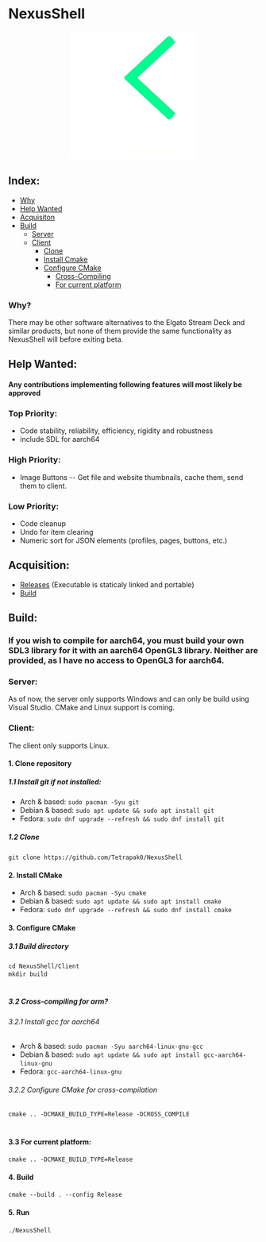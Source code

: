 # NexusShell
<p align="center">
  <img src="https://github.com/Tetrapak0/NexusShell/blob/main/icon.png?raw=true" alt="Icon"/>
</p>

## Index:
- [Why](#why)
- [Help Wanted](#help-wanted)
- [Acquisiton](#acquisition)
- [Build](#build)
    - [Server](#server)
    - [Client](#client)
        - [Clone](#1-clone-repository)
        - [Install Cmake](#2-install-cmake)
        - [Configure CMake](#3-configure-cmake)
            - [Cross-Compiling](#32-cross-compiling-for-arm)
            - [For current platform](#33-for-current-platform)
### Why?
There may be other software alternatives to the Elgato Stream Deck and similar products, but none of them provide the same functionality as NexusShell will before exiting beta.
## Help Wanted:
#### Any contributions implementing following features will most likely be approved
### Top Priority:
- Code stability, reliability, efficiency, rigidity and robustness
- include SDL for aarch64
### High Priority:
- Image Buttons -- Get file and website thumbnails, cache them, send them to client.
### Low Priority:
- Code cleanup
- Undo for item clearing
- Numeric sort for JSON elements (profiles, pages, buttons, etc.)
## Acquisition:
- [Releases](https://github.com/Tetrapak0/NexusShell/releases) (Executable is staticaly linked and portable)
- [Build](#build)
## Build:
### **If you wish to compile for aarch64, you must build your own SDL3 library for it with an aarch64 OpenGL3 library. Neither are provided, as I have no access to OpenGL3 for aarch64.**
### Server:
As of now, the server only supports Windows and can only be build using Visual Studio. CMake and Linux support is coming.
### Client:
The client only supports Linux.
#### 1. Clone repository
##### 1.1 Install git if not installed:
- Arch & based: `sudo pacman -Syu git`
- Debian & based: `sudo apt update && sudo apt install git`
- Fedora: `sudo dnf upgrade --refresh && sudo dnf install git`
##### 1.2 Clone
`git clone https://github.com/Tetrapak0/NexusShell`
#### 2. Install CMake
- Arch & based: `sudo pacman -Syu cmake`
- Debian & based: `sudo apt update && sudo apt install cmake`
- Fedora: `sudo dnf upgrade --refresh && sudo dnf install cmake`
#### 3. Configure CMake
##### 3.1 Build directory
```shell
cd NexusShell/Client
mkdir build
```
#
##### 3.2 Cross-compiling for arm?
###### 3.2.1 Install gcc for aarch64
- Arch & based: `sudo pacman -Syu aarch64-linux-gnu-gcc`
- Debian & based: `sudo apt update && sudo apt install gcc-aarch64-linux-gnu`
- Fedora: `gcc-aarch64-linux-gnu`
###### 3.2.2 Configure CMake for cross-compilation
```shell
cmake .. -DCMAKE_BUILD_TYPE=Release -DCROSS_COMPILE
```
#
#### 3.3 For current platform:
```shell
cmake .. -DCMAKE_BUILD_TYPE=Release
```
#### 4. Build
```shell
cmake --build . --config Release
```
#### 5. Run
```shell
./NexusShell
```
